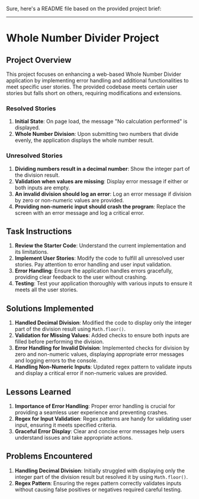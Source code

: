 Sure, here's a README file based on the provided project brief:

---

# Whole Number Divider Project

## Project Overview

This project focuses on enhancing a web-based Whole Number Divider application by implementing error handling and additional functionalities to meet specific user stories. The provided codebase meets certain user stories but falls short on others, requiring modifications and extensions.

### Resolved Stories

1. **Initial State**: On page load, the message "No calculation performed" is displayed.
2. **Whole Number Division**: Upon submitting two numbers that divide evenly, the application displays the whole number result.

### Unresolved Stories

1. **Dividing numbers result in a decimal number**: Show the integer part of the division result.
2. **Validation when values are missing**: Display error message if either or both inputs are empty.
3. **An invalid division should log an error**: Log an error message if division by zero or non-numeric values are provided.
4. **Providing non-numeric input should crash the program**: Replace the screen with an error message and log a critical error.

## Task Instructions

1. **Review the Starter Code**: Understand the current implementation and its limitations.
2. **Implement User Stories**: Modify the code to fulfill all unresolved user stories. Pay attention to error handling and user input validation.
3. **Error Handling**: Ensure the application handles errors gracefully, providing clear feedback to the user without crashing.
4. **Testing**: Test your application thoroughly with various inputs to ensure it meets all the user stories.

## Solutions Implemented

1. **Handled Decimal Division**: Modified the code to display only the integer part of the division result using `Math.floor()`.
2. **Validation for Missing Values**: Added checks to ensure both inputs are filled before performing the division.
3. **Error Handling for Invalid Division**: Implemented checks for division by zero and non-numeric values, displaying appropriate error messages and logging errors to the console.
4. **Handling Non-Numeric Inputs**: Updated regex pattern to validate inputs and display a critical error if non-numeric values are provided.

## Lessons Learned

1. **Importance of Error Handling**: Proper error handling is crucial for providing a seamless user experience and preventing crashes.
2. **Regex for Input Validation**: Regex patterns are handy for validating user input, ensuring it meets specified criteria.
3. **Graceful Error Display**: Clear and concise error messages help users understand issues and take appropriate actions.

## Problems Encountered

1. **Handling Decimal Division**: Initially struggled with displaying only the integer part of the division result but resolved it by using `Math.floor()`.
2. **Regex Pattern**: Ensuring the regex pattern correctly validates inputs without causing false positives or negatives required careful testing.